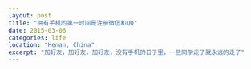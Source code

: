 ```yaml
---
layout: post
title: "拥有手机的第一时间是注册微信和QQ"
date: 2015-03-06
categories: life
location: "Henan, China"
excerpt: "加好友，加好友，加好友，没有手机的日子里，一些同学走了就永远的走了"
---
```


